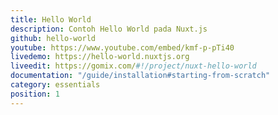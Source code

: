 ```yaml
---
title: Hello World
description: Contoh Hello World pada Nuxt.js
github: hello-world
youtube: https://www.youtube.com/embed/kmf-p-pTi40
livedemo: https://hello-world.nuxtjs.org
liveedit: https://gomix.com/#!/project/nuxt-hello-world
documentation: "/guide/installation#starting-from-scratch"
category: essentials
position: 1
---
```

